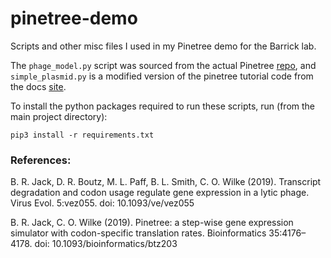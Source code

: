 # pinetree-demo

Scripts and other misc files I used in my Pinetree demo for the Barrick lab.

The `phage_model.py` script was sourced from the actual Pinetree [repo](https://github.com/clauswilke/pinetree), and `simple_plasmid.py` is a modified version of the pinetree tutorial code from the docs [site](https://pinetree.readthedocs.io/en/latest/intro.html).

To install the python packages required to run these scripts, run (from the main project directory):

`pip3 install -r requirements.txt`

### References:

B. R. Jack, D. R. Boutz, M. L. Paff, B. L. Smith, C. O. Wilke (2019). Transcript degradation and codon usage regulate gene expression in a lytic phage. Virus Evol. 5:vez055.
doi: 10.1093/ve/vez055

B. R. Jack, C. O. Wilke (2019). Pinetree: a step-wise gene expression simulator with codon-specific translation rates. Bioinformatics 35:4176–4178.
doi: 10.1093/bioinformatics/btz203
